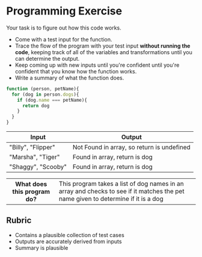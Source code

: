 # Programming Exercise

Your task is to figure out how this code works.

* Come with a test input for the function.
* Trace the flow of the program with your test input **without running the code**, keeping track of all of the variables and transformations until you can determine the output.
* Keep coming up with new inputs until you're confident until you're confident that you know how the function works.
* Write a summary of what the function does.

```js
function (person, petName){
  for (dog in person.dogs){
    if (dog.name === petName){
      return dog
    }
  }
}
```

| Input              | Output                                     |
| -----              | ------                                     |
| "Billy", "Flipper" | Not Found in array, so return is undefined | 
| "Marsha", "Tiger"  | Found in array, return is dog              | 
| "Shaggy", "Scooby" | Found in array, return is dog              | 

<table>
  <tr>
    <th>What does this program do?</th>
    <td>This program takes a list of dog names in an array and checks to see if it matches the pet name given to determine if it is a dog</td>
  </tr>
</table>

## Rubric

* Contains a plausible collection of test cases
* Outputs are accurately derived from inputs
* Summary is plausible
